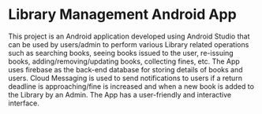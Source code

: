 # Library Management Android App

This project is an Android application developed using Android Studio that can be used by users/admin to perform various Library related operations such as searching books, seeing books issued to the user, re-issuing books, adding/removing/updating books, collecting fines, etc. The App uses firebase as the back-end database for storing details of books and users. Cloud Messaging is used to send notifications to users if a return deadline is approaching/fine is increased and when a new book is added to the Library by an Admin. The App has a user-friendly and interactive interface.

